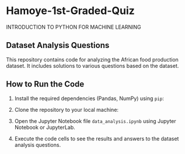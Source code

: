 # Hamoye-1st-Graded-Quiz
INTRODUCTION TO PYTHON FOR MACHINE LEARNING


## Dataset Analysis Questions

This repository contains code for analyzing the African food production dataset. It includes solutions to various questions based on the dataset.

## How to Run the Code

1. Install the required dependencies (Pandas, NumPy) using `pip`: 
2. Clone the repository to your local machine:
3. Open the Jupyter Notebook file `data_analysis.ipynb` using Jupyter Notebook or JupyterLab.

4. Execute the code cells to see the results and answers to the dataset analysis questions.



